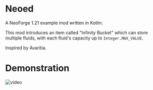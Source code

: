 # Neoed

A NeoForge 1.21 example mod written in Kotlin.

This mod introduces an item called "Infinity Bucket" which can store multiple fluids, with each fluid's capacity up to `Integer.MAX_VALUE`.

Inspired by Avaritia.

# Demonstration

![video](https://github.com/user-attachments/assets/56e6c564-dfad-45e1-b4c0-54e1b5f5947b)
